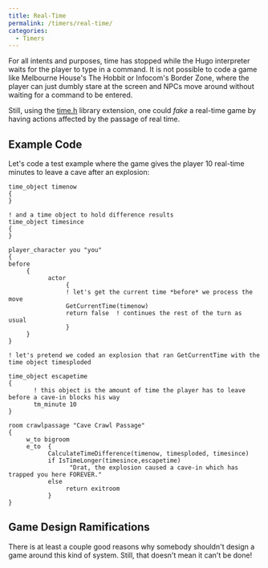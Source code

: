 ```yaml
---
title: Real-Time
permalink: /timers/real-time/
categories: 
  - Timers
---
```


For all intents and purposes, time has stopped while the Hugo
interpreter waits for the player to type in a command. It is not
possible to code a game like Melbourne House's The Hobbit or Infocom's
Border Zone, where the player can just dumbly stare at the screen and
NPCs move around without waiting for a command to be entered.

Still, using the [time.h](Time_h) library extension, one
could *fake* a real-time game by having actions affected by the passage
of real time.

## Example Code

Let's code a test example where the game gives the player 10 real-time
minutes to leave a cave after an explosion:

    time_object timenow
    {
    }

    ! and a time object to hold difference results
    time_object timesince
    {
    }

    player_character you "you"
    {
    before
         {
               actor
                    {
                    ! let's get the current time *before* we process the move
                    GetCurrentTime(timenow)
                    return false  ! continues the rest of the turn as usual
                    }
         }
    }

    ! let's pretend we coded an explosion that ran GetCurrentTime with the time object timesploded

    time_object escapetime
    {
           ! this object is the amount of time the player has to leave before a cave-in blocks his way
           tm_minute 10
    }

    room crawlpassage "Cave Crawl Passage"
    {
         w_to bigroom
         e_to  {
               CalculateTimeDifference(timenow, timesploded, timesince)
               if IsTimeLonger(timesince,escapetime)
                     "Drat, the explosion caused a cave-in which has trapped you here FOREVER."
               else
                    return exitroom
               }
    }

## Game Design Ramifications

There is at least a couple good reasons why somebody shouldn't design a
game around this kind of system. Still, that doesn't mean it can't be
done!
